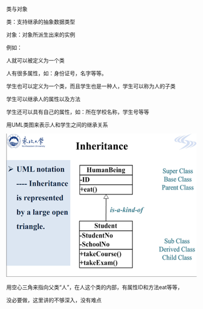 类与对象

类：支持继承的抽象数据类型

对象：对象所派生出来的实例

例如：

人就可以被定义为一个类

人有很多属性，如：身份证号，名字等等。

学生也可以定义为一个类，而且学生也是一种人，学生可以称为人的子类

学生可以继承人的属性以及方法

学生还可以具有自己的属性，如：所在学校名称，学生号等等

用UML类图来表示人和学生之间的继承关系

![image-20210430150725576](images/image-20210430150725576.png)

 用空心三角来指向父类“人”，在人这个类的内部，有属性ID和方法eat等等，

没必要做，这里讲的不够深入，没有难点